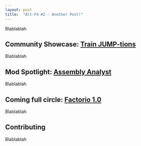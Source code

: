 ```yaml
---
layout: post
title:  "Alt-F4 #2 - Another Post!"
---
```


Blablablah


## Community Showcase: [Train JUMP-tions](https://www.reddit.com/r/factorio/comments/i5yoaj/train_junctions_pfft_try_train_jumptions/?utm_source=share&utm_medium=web2x)

Blablablah


## Mod Spotlight: [Assembly Analyst](https://mods.factorio.com/mod/assemblyanalyst)

Blablablah


## Coming full circle: [Factorio 1.0](https://factorio.com/blog/post/fff-360)

Blablablah


## Contributing

Blablablah
